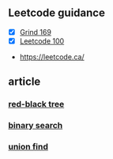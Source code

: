 ## Leetcode guidance
- [x] [Grind 169](https://www.techinterviewhandbook.org/grind75?hours=8&order=topics&weeks=26&difficulty=Medium&difficulty=Easy&difficulty=Hard)
- [x] [Leetcode 100](https://leetcode.cn/studyplan/top-100-liked/)
- https://leetcode.ca/

## article
### [red-black tree](https://zh.wikipedia.org/wiki/%E7%BA%A2%E9%BB%91%E6%A0%91)
### [binary search](https://github.com/labuladong/fucking-algorithm/blob/master/%E7%AE%97%E6%B3%95%E6%80%9D%E7%BB%B4%E7%B3%BB%E5%88%97/%E4%BA%8C%E5%88%86%E6%9F%A5%E6%89%BE%E8%AF%A6%E8%A7%A3.md)
### [union find](https://github.com/labuladong/fucking-algorithm/blob/master/%E7%AE%97%E6%B3%95%E6%80%9D%E7%BB%B4%E7%B3%BB%E5%88%97/UnionFind%E7%AE%97%E6%B3%95%E8%AF%A6%E8%A7%A3.md)
